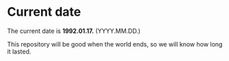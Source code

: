 # Current date

The current date is **1992.01.17.** (YYYY.MM.DD.)

This repository will be good when the world ends, so we will know how long it lasted.